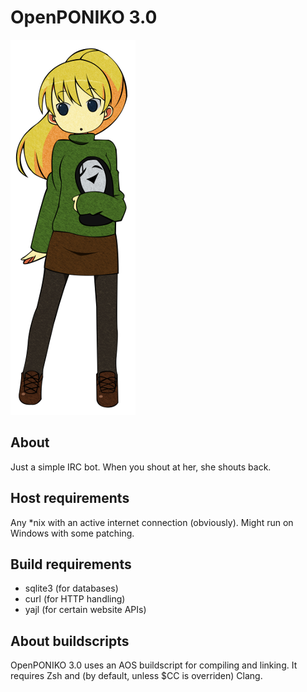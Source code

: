 # OpenPONIKO 3.0

![Poniko](https://github.com/OrdinaryMagician/openponiko3/raw/master/poniko.png)

## About
Just a simple IRC bot.
When you shout at her, she shouts back.

## Host requirements
Any *nix with an active internet connection (obviously).
Might run on Windows with some patching.

## Build requirements
* sqlite3 (for databases)
* curl (for HTTP handling)
* yajl (for certain website APIs)

## About buildscripts
OpenPONIKO 3.0 uses an AOS buildscript for compiling and linking.
It requires Zsh and (by default, unless $CC is overriden) Clang.
